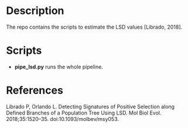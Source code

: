# Description 
The repo contains the scripts to estimate the LSD values [Librado, 2018].

# Scripts

* **pipe_lsd.py** runs the whole pipeline. 

# References
Librado P, Orlando L. Detecting Signatures of Positive Selection along Defined Branches of a Population Tree Using LSD. Mol Biol Evol. 2018;35:1520–35. doi:10.1093/molbev/msy053.
